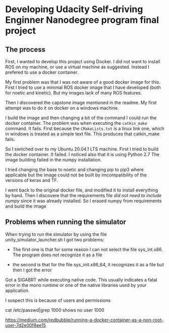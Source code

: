 # Developing Udacity Self-driving Enginner Nanodegree program final project


## The process

First, I wanted to develop this project using Docker. I did not want to install ROS on my machine, or use a virtual machine as suggested. Instead I prefered to use a docker container. 

My first problem was that I was not aware of a good docker image for this. First I tried to use a minimal ROS docker image that I have developed (both for noetic and kinetic). But my images lack of many ROS features.

Then I discovered the capstone image mentioned in the readme. My first attempt was to do it on docker on a windows machine. 

I build the image and then changing a bit of the command I could run the docker container. The problem was when executing the `catkin_make` command. It fails. First because the `CMakeLists.txt` is a linux link one, which in windows is treated as a simple text file. This produces that catkin_make fails.

So I switched over to my Ubuntu 20.04.1 LTS machine.
First I tried to build the docker container. It failed. 
I noticed also that it is using Python 2.7
The image building failed in the numpy installation. 

I tried changing the base to noetic and changing pip to pip3 where applicable but the image could not be built by imcompatibility of the versions of keras and TF.

I went back to the original docker file, and modified it to install everything by hand. 
Then I discovere that the requirements file *did not need to include numpy* since it was already installed. So I erased numpy from requirements and build the image 






## Problems when running the simulator

When trying to run the simulator by using the file unity_simulator_launcher.sh
I got two problems: 

* The first one is that for some reason I can not select the file sys_int.x86. The program does not recognize it 
as a file

* the second is that for the file sys_init.x86_64, it recognizes it as a file but then  I got the error

Got a SIGABRT while executing native code. This usually indicates
a fatal error in the mono runtime or one of the native libraries 
used by your application.

I suspect this is because of users and permissions

cat /etc/passwd|grep 1000
 shows no user 1000

 https://medium.com/redbubble/running-a-docker-container-as-a-non-root-user-7d2e00f8ee15


 
